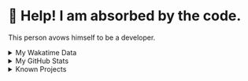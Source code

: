 # 🥺 Help! I am absorbed by the code. 

This person avows himself to be a developer.

<details>

<summary>My Wakatime Data</summary>

<!--START_SECTION:waka-->
![Lines of code](https://img.shields.io/badge/From%20Hello%20World%20I%27ve%20Written-8.8%20million%20lines%20of%20code-blue)

**🐱 My GitHub Data** 

> 📦 755.3 kB Used in GitHub's Storage 
 > 
> 🏆 0 Contributions in the Year 2024
 > 
> 🚫 Not Opted to Hire
 > 
> 📜 87 Public Repositories 
 > 
> 🔑 25 Private Repositories 
 > 
**I'm an Early 🐤** 

```text
🌞 Morning                1793 commits        ██████░░░░░░░░░░░░░░░░░░░   24.69 % 
🌆 Daytime                2978 commits        ██████████░░░░░░░░░░░░░░░   41.00 % 
🌃 Evening                2422 commits        ████████░░░░░░░░░░░░░░░░░   33.35 % 
🌙 Night                  70 commits          ░░░░░░░░░░░░░░░░░░░░░░░░░   00.96 % 
```
📅 **I'm Most Productive on Wednesday** 

```text
Monday                   834 commits         ███░░░░░░░░░░░░░░░░░░░░░░   11.48 % 
Tuesday                  1220 commits        ████░░░░░░░░░░░░░░░░░░░░░   16.80 % 
Wednesday                1299 commits        ████░░░░░░░░░░░░░░░░░░░░░   17.89 % 
Thursday                 1018 commits        ████░░░░░░░░░░░░░░░░░░░░░   14.02 % 
Friday                   1093 commits        ████░░░░░░░░░░░░░░░░░░░░░   15.05 % 
Saturday                 965 commits         ███░░░░░░░░░░░░░░░░░░░░░░   13.29 % 
Sunday                   834 commits         ███░░░░░░░░░░░░░░░░░░░░░░   11.48 % 
```


**I Mostly Code in Go** 

```text
Go                       32 repos            ████████░░░░░░░░░░░░░░░░░   32.99 % 
Python                   21 repos            █████░░░░░░░░░░░░░░░░░░░░   21.65 % 
TeX                      6 repos             ██░░░░░░░░░░░░░░░░░░░░░░░   06.19 % 
Swift                    3 repos             █░░░░░░░░░░░░░░░░░░░░░░░░   03.09 % 
Rust                     2 repos             █░░░░░░░░░░░░░░░░░░░░░░░░   02.06 % 
```




 Last Updated on 01/01/2024 01:22:07 UTC
<!--END_SECTION:waka-->

</details>

<details>
 
 <summary>My GitHub Stats</summary>

[![CDFMLR's github stats](https://github-readme-stats.vercel.app/api?username=cdfmlr&count_private=true&show_icons=true)](https://github.com/anuraghazra/github-readme-stats)
 
</details>

<details>

<summary>Known Projects</summary>

[![Star History Chart](https://api.star-history.com/svg?repos=cdfmlr/pyflowchart,cdfmlr/muvtuber,cdfmlr/crud,cdfmlr/murecom-verse-1,cdfmlr/murecom-intro&type=Date)](https://star-history.com/#cdfmlr/pyflowchart&cdfmlr/muvtuber&cdfmlr/crud&cdfmlr/murecom-verse-1&cdfmlr/murecom-intro&Date)

 </details>
